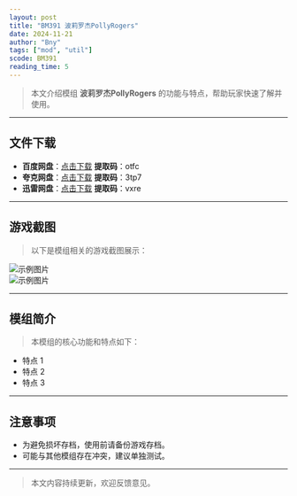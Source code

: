 ```yaml
---
layout: post
title: "BM391 波莉罗杰PollyRogers"
date: 2024-11-21
author: "Bny"
tags: ["mod", "util"]
scode: BM391
reading_time: 5
---
```


> 本文介绍模组 **波莉罗杰PollyRogers** 的功能与特点，帮助玩家快速了解并使用。

---





## 文件下载
- **百度网盘**：[点击下载](https://pan.baidu.com/s/1-arrqhgjH-k9EMt_bO16lw?pwd=otfc)  **提取码**：otfc  
- **夸克网盘**：[点击下载](https://pan.quark.cn/s/67ccdac57b39?pwd=3tp7)  **提取码**：3tp7  
- **迅雷网盘**：[点击下载](https://pan.xunlei.com/s/VOCCbXsk6sqZE1VwS0eTHydBA1?pwd=vxre)  **提取码**：vxre  

---

## 游戏截图
> 以下是模组相关的游戏截图展示：

![示例图片](https://example.com/screenshot1.jpg)  
![示例图片](https://example.com/screenshot2.jpg)

---

## 模组简介
> 本模组的核心功能和特点如下：
- 特点 1
- 特点 2
- 特点 3

---

## 注意事项
- 为避免损坏存档，使用前请备份游戏存档。
- 可能与其他模组存在冲突，建议单独测试。

---

> 本文内容持续更新，欢迎反馈意见。
